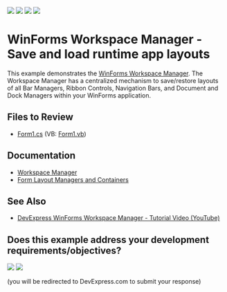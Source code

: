 <!-- default badges list -->
![](https://img.shields.io/endpoint?url=https://codecentral.devexpress.com/api/v1/VersionRange/128617823/24.2.1%2B)
[![](https://img.shields.io/badge/Open_in_DevExpress_Support_Center-FF7200?style=flat-square&logo=DevExpress&logoColor=white)](https://supportcenter.devexpress.com/ticket/details/T190543)
[![](https://img.shields.io/badge/📖_How_to_use_DevExpress_Examples-e9f6fc?style=flat-square)](https://docs.devexpress.com/GeneralInformation/403183)
[![](https://img.shields.io/badge/💬_Leave_Feedback-feecdd?style=flat-square)](#does-this-example-address-your-development-requirementsobjectives)
<!-- default badges end -->

# WinForms Workspace Manager - Save and load runtime app layouts

This example demonstrates the [WinForms Workspace Manager](https://docs.devexpress.com/WindowsForms/17674/controls-and-libraries/form-layout-managers/workspace-manager). The Workspace Manager has a centralized mechanism to save/restore layouts of all Bar Managers, Ribbon Controls, Navigation Bars, and Document and Dock Managers within your WinForms application.


## Files to Review

* [Form1.cs](./CS/T190543/Form1.cs) (VB: [Form1.vb](./VB/T190543/Form1.vb))


## Documentation

* [Workspace Manager](https://docs.devexpress.com/WindowsForms/17674/controls-and-libraries/form-layout-managers/workspace-manager)
* [Form Layout Managers and Containers](https://docs.devexpress.com/WindowsForms/114577/controls-and-libraries/form-layout-managers)


## See Also

* [DevExpress WinForms Workspace Manager - Tutorial Video (YouTube)](https://www.youtube.com/watch?v=aGbA9aep-pA)
<!-- feedback -->
## Does this example address your development requirements/objectives?

[<img src="https://www.devexpress.com/support/examples/i/yes-button.svg"/>](https://www.devexpress.com/support/examples/survey.xml?utm_source=github&utm_campaign=winforms-workspacemanager-saving-load-app-layout&~~~was_helpful=yes) [<img src="https://www.devexpress.com/support/examples/i/no-button.svg"/>](https://www.devexpress.com/support/examples/survey.xml?utm_source=github&utm_campaign=winforms-workspacemanager-saving-load-app-layout&~~~was_helpful=no)

(you will be redirected to DevExpress.com to submit your response)
<!-- feedback end -->
